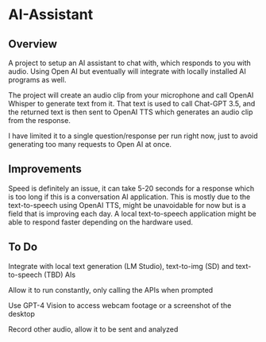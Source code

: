 # AI-Assistant

## Overview
A project to setup an AI assistant to chat with, which responds to you with audio. Using Open AI but eventually will integrate with locally installed AI programs as well.

The project will create an audio clip from your microphone and call OpenAI Whisper to generate text from it. That text is used to call Chat-GPT 3.5, and the returned text is then sent to OpenAI TTS which generates an audio clip from the response.

I have limited it to a single question/response per run right now, just to avoid generating too many requests to Open AI at once.

## Improvements
Speed is definitely an issue, it can take 5-20 seconds for a response which is too long if this is a conversation AI application. This is mostly due to the text-to-speech using OpenAI TTS, might be unavoidable for now but is a field that is improving each day. A local text-to-speech application might be able to respond faster depending on the hardware used.

## To Do
Integrate with local text generation (LM Studio), text-to-img (SD) and text-to-speech (TBD) AIs

Allow it to run constantly, only calling the APIs when prompted

Use GPT-4 Vision to access webcam footage or a screenshot of the desktop

Record other audio, allow it to be sent and analyzed
